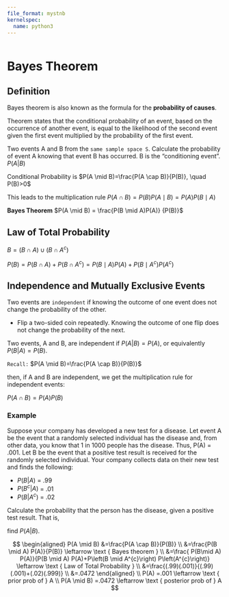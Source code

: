 ```yaml
---
file_format: mystnb
kernelspec:
  name: python3
---
```


```{title} What is conditional probability and bayes theorem?
```

# Bayes Theorem

## Definition
Bayes theorem is also known as the formula for the **probability of causes**. 

Theorem states that the conditional probability of an event, based on the occurrence of another event, is equal to the
likelihood of the second event given the first event multiplied by the probability of the first event.

Two events A and B from the `same sample space S`. Calculate the probability of event A knowing that event B has occurred.
B is the “conditioning event”. $P(A|B)$

Conditional Probability is $P(A \mid B)=\frac{P(A \cap B)}{P(B)}, \quad P(B)>0$

This leads to the multiplication rule  $P(A \cap B) = P(B) P(A \mid B) = P(A) P(B \mid A)$

**Bayes Theorem** $P(A \mid B) = \frac{P(B \mid A)P(A)} {P(B)}$

## Law of Total Probability

$B=(B \cap A) \cup\left(B \cap A^{c}\right)$

$P(B)=P(B \cap A)+P\left(B \cap A^{c}\right)=P(B \mid A) P(A)+P\left(B \mid A^{c}\right) P\left(A^{c}\right)$

## Independence and Mutually Exclusive Events

Two events are `independent` if knowing the outcome of one event does not change the probability of the other.

- Flip a two-sided coin repeatedly. Knowing the outcome of one flip does not change the probability of the next.

Two events, A and B, are independent if $P(A|B) = P(A)$, or equivalently $P(B|A) = P(B)$.

`Recall:` $P(A \mid B)=\frac{P(A \cap B)}{P(B)}$

then, if A and B are independent, we get the multiplication
rule for independent events:

$P(A \cap B)=P(A) P(B)$

### Example
Suppose your company has developed a new test for a disease. Let event A be the event that a randomly selected 
individual has the disease and, from other data, you know that 1 in 1000 people has the disease.
Thus, P(A) = .001. Let B  be the event that a positive test result is received for the randomly selected individual.
Your company collects data on their new test and finds the following:

- $P(B|A)$ = .99
- $P(B^c |A)$ = .01
- $P(B|A^c )$ = .02

Calculate the probability that the person has the disease, given a positive test result. That is,

find $P(A|B)$.

$$
\begin{aligned}
P(A \mid B) &=\frac{P(A \cap B)}{P(B)}  \\
&=\frac{P(B \mid A) P(A)}{P(B)} \leftarrow \text { Bayes theorem } \\
&=\frac{ P(B\mid A) P(A)}{P(B \mid A) P(A)+P\left(B \mid A^{c}\right) P\left(A^{c}\right)} \leftarrow \text { Law of Total Probability } \\
&=\frac{(.99)(.001)}{(.99)(.001)+(.02)(.999)} \\
&=.0472
\end{aligned}
\\
P(A) =.001 \leftarrow \text { prior prob of } A \\
P(A \mid B) =.0472 \leftarrow \text { posterior prob of } A
$$

